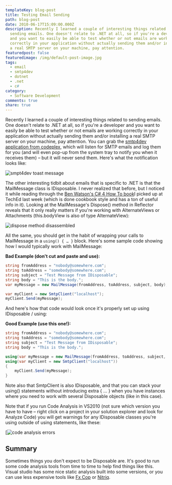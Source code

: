 ```yaml
---
templateKey: blog-post
title: Testing Email Sending
path: blog-post
date: 2010-06-17T15:09:00.000Z
description: Recently I learned a couple of interesting things related to
  sending emails. One doesn't relate to .NET at all, so if you're a developer
  and you want to easily be able to test whether or not emails are working
  correctly in your application without actually sending them and/or installing
  a real SMTP server on your machine, pay attention.
featuredpost: false
featuredimage: /img/default-post-image.jpg
tags:
  - email
  - smtp4dev
  - dotnet
  - .net
  - c#
category:
  - Software Development
comments: true
share: true
---
```

Recently I learned a couple of interesting things related to sending emails. One doesn't relate to .NET at all, so if you're a developer and you want to easily be able to test whether or not emails are working correctly in your application without actually sending them and/or installing a real SMTP server on your machine, pay attention. You can grab the [smtp4dev application from codeplex](http://smtp4dev.codeplex.com/), which will listen for SMTP emails and log them for you (and will even pop-up from the system tray to notify you when it receives them) – but it will never send them. Here's what the notification looks like:

![smpt4dev toast message](/img/smtp4dev-message-received.png)

The other interesting tidbit about emails that is specific to .NET is that the MailMessage class is IDisposable. I never realized that before, but I noticed it while reading through the [Ben Watson's C# 4 How To book](http://www.amazon.com/gp/product/0672330636?ie=UTF8&tag=aspalliancecom&linkCode=as2&camp=1789&creative=390957&creativeASIN=0672330636 "C# 4 How To")I picked up at TechEd last week (which is done cookbook style and has a ton of useful info in it). Looking at the MailMessage's Dispose() method in Reflector reveals that it only really matters if you're working with AlternateViews or Attachments (this.bodyView is also of type AlternateView):

![dispose method disassembled](/img/dispose-method-disassembled.png)

All the same, you should get in the habit of wrapping your calls to MailMessage in a `using() { … }` block. Here's some sample code showing how I would typically work with MailMessage:

**Bad Example (don't cut and paste and use):**

```c#
string fromAddress = "nobody@somewhere.com";
string toAddress = "somebody@somewhere.com";
string subject = "Test Message from IDisposable";
string body = "This is the body.";
var myMessage = new MailMessage(fromAddress, toAddress, subject, body);

var myClient = new SmtpClient("localhost");
myClient.Send(myMessage);
```

And here's how that code would look once it's properly set up using IDisposable / using:

**Good Example (use this one!):**

```c#
string fromAddress = "nobody@somewhere.com";
string toAddress = "somebody@somewhere.com";
string subject = "Test Message from IDisposable";
string body = "This is the body.";

using(var myMessage = new MailMessage(fromAddress, toAddress, subject, body))
using(var myClient = new SmtpClient("localhost"))
{
    myClient.Send(myMessage);
}
```

Note also that SmtpClient is also IDisposable, and that you can stack your using() statements without introducing extra { … } when you have instances where you need to work with several Disposable objects (like in this case).

Note that if you run Code Analysis in VS2010 (not sure which version you have to have – right click on a project in your solution explorer and look for Analyze Code) you will get warnings for any IDisposable classes you're using outside of using statements, like these:

[![code analysis errors](/img/code-analysis-2010.png)

## Summary

Sometimes things you don't expect to be Disposable are. It's good to run some code analysis tools from time to time to help find things like this. Visual studio has some nice static analysis built into some versions, or you can use less expensive tools like [Fx Cop](http://msdn.microsoft.com/en-us/library/bb429476%28VS.80%29.aspx) or [Nitriq](http://nitriq.com/).
